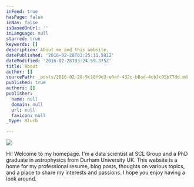 ```yaml
---
inFeed: true
hasPage: false
inNav: false
isBasedOnUrl: ''
inLanguage: null
starred: true
keywords: []
description: About me and this website.
datePublished: '2016-02-28T03:25:11.581Z'
dateModified: '2016-02-28T03:24:59.375Z'
title: About
author: []
sourcePath: _posts/2016-02-28-9c18f9e3-e0af-432c-b8ad-4cb3c05b77dd.md
published: true
authors: []
publisher:
  name: null
  domain: null
  url: null
  favicon: null
_type: Blurb

---
```

![](https://s3-us-west-2.amazonaws.com/the-grid-img/p/90eced7f9008a12340a66e2ce95111062f8012d3.jpg)

Hi! Welcome to my homepage. I'm a data scientist at SCL Group and a PhD graduate in astrophysics from Durham University UK. This website is a home for my professional resume, blog posts, thoughts on various topics, and a place to share my interests and passions. I hope you enjoy having a look around.